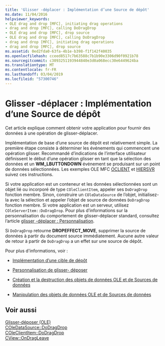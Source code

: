 ```yaml
---
title: 'Glisser -déplacer : Implémentation d’une Source de dépôt'
ms.date: 11/04/2016
helpviewer_keywords:
- OLE drag and drop [MFC], initiating drag operations
- drag and drop [MFC], calling DoDragDrop
- OLE drag and drop [MFC], drop source
- OLE drag and drop [MFC], calling DoDragDrop
- drag and drop [MFC], initiating drag operations
- drag and drop [MFC], drop source
ms.assetid: 0ed2fda0-63fa-4b1e-b398-f1f142f40035
ms.openlocfilehash: cceed8517c7b63588c7b1b90e3306d90f0921b78
ms.sourcegitcommit: c3093251193944840e3d0a068ecc30e6449624ba
ms.translationtype: MT
ms.contentlocale: fr-FR
ms.lasthandoff: 03/04/2019
ms.locfileid: "57300746"
---
```

# <a name="drag-and-drop-implementing-a-drop-source"></a>Glisser -déplacer : Implémentation d’une Source de dépôt

Cet article explique comment obtenir votre application pour fournir des données à une opération de glisser-déplacer.

Implémentation de base d’une source de dépôt est relativement simple. La première étape consiste à déterminer les événements qui commencent une opération glisser. Recommandé d’indications de l’interface utilisateur définissent le début d’une opération glisser en tant que la sélection des données et un **WM_LBUTTONDOWN** événement se produisant sur un point de données sélectionnées. Les exemples OLE MFC [OCLIENT](../visual-cpp-samples.md) et [HIERSVR](../visual-cpp-samples.md) suivez ces instructions.

Si votre application est un conteneur et les données sélectionnées sont un objet lié ou incorporé de type `COleClientItem`, appeler ses `DoDragDrop` fonction membre. Sinon, construire un `COleDataSource` de l’objet, initialisez-la avec la sélection et appeler l’objet de source de données `DoDragDrop` fonction membre. Si votre application est un serveur, utilisez `COleServerItem::DoDragDrop`. Pour plus d’informations sur la personnalisation du comportement de glisser-déplacer standard, consultez l’article [glisser -déplacer : Personnalisation](../mfc/drag-and-drop-customizing.md).

Si `DoDragDrop` retourne **DROPEFFECT_MOVE**, supprimer la source de données à partir du document source immédiatement. Aucune autre valeur de retour à partir de `DoDragDrop` a un effet sur une source de dépôt.

Pour plus d'informations, voir :

- [Implémentation d’une cible de dépôt](../mfc/drag-and-drop-implementing-a-drop-target.md)

- [Personnalisation de glisser- déposer](../mfc/drag-and-drop-customizing.md)

- [Création et la destruction des objets de données OLE et de Sources de données](../mfc/data-objects-and-data-sources-creation-and-destruction.md)

- [Manipulation des objets de données OLE et de Sources de données](../mfc/data-objects-and-data-sources-manipulation.md)

## <a name="see-also"></a>Voir aussi

[Glisser-déposer (OLE)](../mfc/drag-and-drop-ole.md)<br/>
[COleDataSource::DoDragDrop](../mfc/reference/coledatasource-class.md#dodragdrop)<br/>
[COleClientItem::DoDragDrop](../mfc/reference/coleclientitem-class.md#dodragdrop)<br/>
[CView::OnDragLeave](../mfc/reference/cview-class.md#ondragleave)

